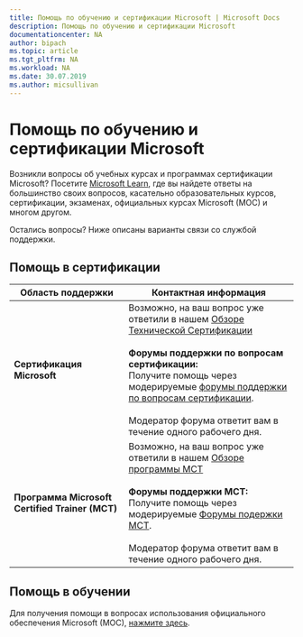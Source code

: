 ```yaml
---
title: Помощь по обучению и сертификации Microsoft | Microsoft Docs
description: Помощь по обучению и сертификации Microsoft
documentationcenter: NA
author: bipach
ms.topic: article
ms.tgt_pltfrm: NA
ms.workload: NA
ms.date: 30.07.2019
ms.author: micsullivan
---
```

# Помощь по обучению и сертификации Microsoft

Возникли вопросы об учебных курсах и программах сертификации Microsoft? Посетите [Microsoft Learn](/learn/certification/), где вы найдете ответы на большинство своих вопросов, касательно образовательных курсов, сертификации, экзаменах, официальных курсах Microsoft (MOC) и многом другом.

Остались вопросы? Ниже описаны варианты связи со службой поддержки.

## Помощь в сертификации

| Область поддержки | Контактная информация |
| ------------- | --- |
| **Сертификация Microsoft** | Возможно, на ваш вопрос уже ответили в нашем [Обзоре Технической Сертификации](https://www.microsoft.com/learning/certification-overview.aspx) <br/><br/> **Форумы поддержки по вопросам сертификации:** <br/>Получите помощь через модерируемые [форумы поддержки по вопросам сертификации](https://aka.ms/MCPForum).<br/><br/> Модератор форума ответит вам в течение одного рабочего дня. |
| **Программа Microsoft Certified Trainer (MCT)** | Возможно, на ваш вопрос уже ответили в нашем [Обзоре программы MCT](https://www.microsoft.com/learning/mct-certification.aspx)<br/><br/> **Форумы поддержки MCT:** <br/> Получите помощь через модерируемые [Форумы подержки MCT](https://aka.ms/MCTForum).<br/><br/> Модератор форума ответит вам в течение одного рабочего дня. |

## Помощь в обучении

Для получения помощи в вопросах использования официального обеспечения Microsoft (MOC), [нажмите здесь](https://docs.microsoft.com/learn/certifications/certification-and-training-help).